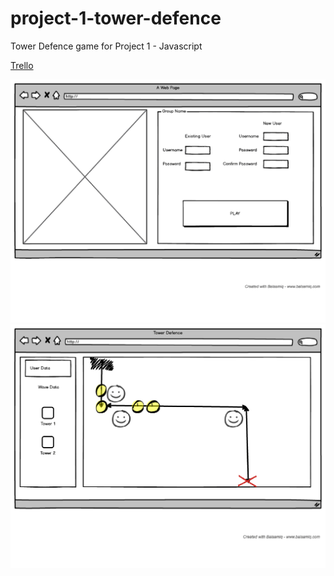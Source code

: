 # project-1-tower-defence
Tower Defence game for Project 1 - Javascript

[Trello](https://trello.com/b/IFHNHQ3u/project-1-wdi-tower-defence)

![WireFrame](wireframe/wireframe-2.png)
![WireFrame2](wireframe/wireframe-1.png)
